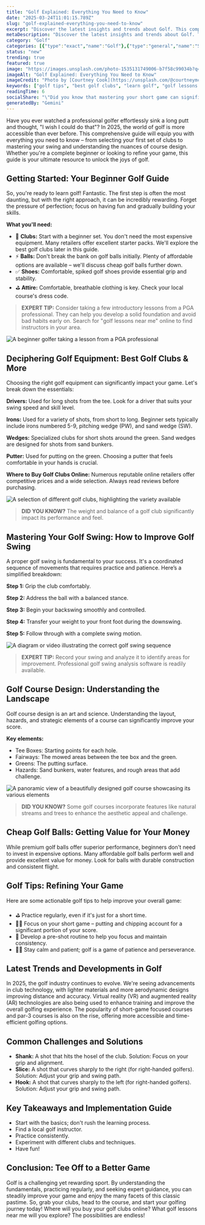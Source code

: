 ```yaml
---
title: "Golf Explained: Everything You Need to Know"
date: "2025-03-24T11:01:15.789Z"
slug: "golf-explained-everything-you-need-to-know"
excerpt: "Discover the latest insights and trends about Golf. This comprehensive guide covers everything you need to know about Golf in 2025."
metaDescription: "Discover the latest insights and trends about Golf. This comprehensive guide covers everything you need to know about Golf in 2025."
category: "Golf"
categories: [{"type":"exact","name":"Golf"},{"type":"general","name":"Sports"},{"type":"medium","name":"Outdoor Recreation"},{"type":"specific","name":"Equipment Design"},{"type":"niche","name":"Club Fitting"}]
status: "new"
trending: true
featured: true
image: "https://images.unsplash.com/photo-1535131749006-b7f58c99034b?q=85&w=1200&fit=max&fm=webp&auto=compress"
imageAlt: "Golf Explained: Everything You Need to Know"
imageCredit: "Photo by [Courtney Cook](https://unsplash.com/@courtneymcook) on Unsplash"
keywords: ["golf tips", "best golf clubs", "learn golf", "golf lessons near me", "how to improve golf swing", "golf equipment reviews", "cheap golf balls", "golf course design", "where to buy golf clubs online", "beginner golf guide"]
readingTime: 6
socialShare: "\"Did you know that mastering your short game can significantly lower your golf score?  Focus on putting and chipping for a dramatic improvement!\""
generatedBy: "Gemini"
---
```




Have you ever watched a professional golfer effortlessly sink a long putt and thought, "I wish I could do that"?  In 2025, the world of golf is more accessible than ever before.  This comprehensive guide will equip you with everything you need to know – from selecting your first set of clubs to mastering your swing and understanding the nuances of course design. Whether you're a complete beginner or looking to refine your game, this guide is your ultimate resource to unlock the joys of golf.

## Getting Started: Your Beginner Golf Guide

So, you're ready to learn golf!  Fantastic. The first step is often the most daunting, but with the right approach, it can be incredibly rewarding.  Forget the pressure of perfection; focus on having fun and gradually building your skills.

**What you'll need:**

* 🔑 **Clubs:**  Start with a beginner set. You don't need the most expensive equipment.  Many retailers offer excellent starter packs.  We'll explore the best golf clubs later in this guide.
* ⚡ **Balls:**  Don't break the bank on golf balls initially.  Plenty of affordable options are available –  we'll discuss cheap golf balls further down.
* ✅ **Shoes:**  Comfortable, spiked golf shoes provide essential grip and stability.
* ⛳ **Attire:**  Comfortable, breathable clothing is key.  Check your local course's dress code.

> **EXPERT TIP:** Consider taking a few introductory lessons from a PGA professional.  They can help you develop a solid foundation and avoid bad habits early on.  Search for "golf lessons near me" online to find instructors in your area.

![A beginner golfer taking a lesson from a PGA professional](https://images.unsplash.com/photo-1593282153762-a41e3cceb06c?q=85&w=1200&fit=max&fm=webp&auto=compress)

## Deciphering Golf Equipment: Best Golf Clubs & More

Choosing the right golf equipment can significantly impact your game.  Let's break down the essentials:

**Drivers:**  Used for long shots from the tee.  Look for a driver that suits your swing speed and skill level.

**Irons:**  Used for a variety of shots, from short to long.  Beginner sets typically include irons numbered 5-9, pitching wedge (PW), and sand wedge (SW).

**Wedges:**  Specialized clubs for short shots around the green.  Sand wedges are designed for shots from sand bunkers.

**Putter:**  Used for putting on the green.  Choosing a putter that feels comfortable in your hands is crucial.

**Where to Buy Golf Clubs Online:**  Numerous reputable online retailers offer competitive prices and a wide selection.  Always read reviews before purchasing.

![A selection of different golf clubs, highlighting the variety available](https://images.unsplash.com/photo-1500932334442-8761ee4810a7?q=85&w=1200&fit=max&fm=webp&auto=compress)

> **DID YOU KNOW?**  The weight and balance of a golf club significantly impact its performance and feel.

## Mastering Your Golf Swing: How to Improve Golf Swing

A proper golf swing is fundamental to your success.  It's a coordinated sequence of movements that requires practice and patience.  Here’s a simplified breakdown:

**Step 1:**  Grip the club comfortably.

**Step 2:**  Address the ball with a balanced stance.

**Step 3:**  Begin your backswing smoothly and controlled.

**Step 4:**  Transfer your weight to your front foot during the downswing.

**Step 5:**  Follow through with a complete swing motion.

![A diagram or video illustrating the correct golf swing sequence](https://images.unsplash.com/photo-1535131749006-b7f58c99034b?q=85&w=1200&fit=max&fm=webp&auto=compress)

> **EXPERT TIP:**  Record your swing and analyze it to identify areas for improvement.  Professional golf swing analysis software is readily available.

## Golf Course Design: Understanding the Landscape

Golf course design is an art and science.  Understanding the layout, hazards, and strategic elements of a course can significantly improve your score.

**Key elements:**

* Tee Boxes: Starting points for each hole.
* Fairways:  The mowed areas between the tee box and the green.
* Greens:  The putting surface.
* Hazards:  Sand bunkers, water features, and rough areas that add challenge.

![A panoramic view of a beautifully designed golf course showcasing its various elements](https://images.unsplash.com/photo-1592919505780-303950717480?q=85&w=1200&fit=max&fm=webp&auto=compress)

> **DID YOU KNOW?**  Some golf courses incorporate features like natural streams and trees to enhance the aesthetic appeal and challenge.

## Cheap Golf Balls: Getting Value for Your Money

While premium golf balls offer superior performance, beginners don't need to invest in expensive options.  Many affordable golf balls perform well and provide excellent value for money.  Look for balls with durable construction and consistent flight.

##  Golf Tips: Refining Your Game

Here are some actionable golf tips to help improve your overall game:

* ⛳ Practice regularly, even if it's just for a short time.
* 🏌️‍♂️ Focus on your short game – putting and chipping account for a significant portion of your score.
* 🧠  Develop a pre-shot routine to help you focus and maintain consistency.
* 🧘‍♀️ Stay calm and patient; golf is a game of patience and perseverance.

##  Latest Trends and Developments in Golf

In 2025, the golf industry continues to evolve.  We're seeing advancements in club technology, with lighter materials and more aerodynamic designs improving distance and accuracy.  Virtual reality (VR) and augmented reality (AR) technologies are also being used to enhance training and improve the overall golfing experience.  The popularity of short-game focused courses and par-3 courses is also on the rise, offering more accessible and time-efficient golfing options.

## Common Challenges and Solutions

* **Shank:**  A shot that hits the hosel of the club.  Solution:  Focus on your grip and alignment.
* **Slice:**  A shot that curves sharply to the right (for right-handed golfers).  Solution:  Adjust your grip and swing path.
* **Hook:**  A shot that curves sharply to the left (for right-handed golfers).  Solution:  Adjust your grip and swing path.

## Key Takeaways and Implementation Guide

* Start with the basics; don't rush the learning process.
* Find a local golf instructor.
* Practice consistently.
* Experiment with different clubs and techniques.
* Have fun!

## Conclusion:  Tee Off to a Better Game

Golf is a challenging yet rewarding sport.  By understanding the fundamentals, practicing regularly, and seeking expert guidance, you can steadily improve your game and enjoy the many facets of this classic pastime.  So, grab your clubs, head to the course, and start your golfing journey today!  Where will you buy your golf clubs online?  What golf lessons near me will you explore? The possibilities are endless!


